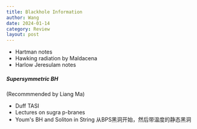 ```yaml
---
title: Blackhole Information
author: Wang
date: 2024-01-14
category: Review
layout: post
---
```

- Hartman notes
- Hawking radiation by Maldacena
- Harlow Jeresulam notes

##### Supersymmetric BH
(Recommmended by Liang Ma)



- Duff TASI
- Lectures on sugra p-branes
- Youm's BH and Soliton in String
从BPS黑洞开始，然后带温度的静态黑洞
